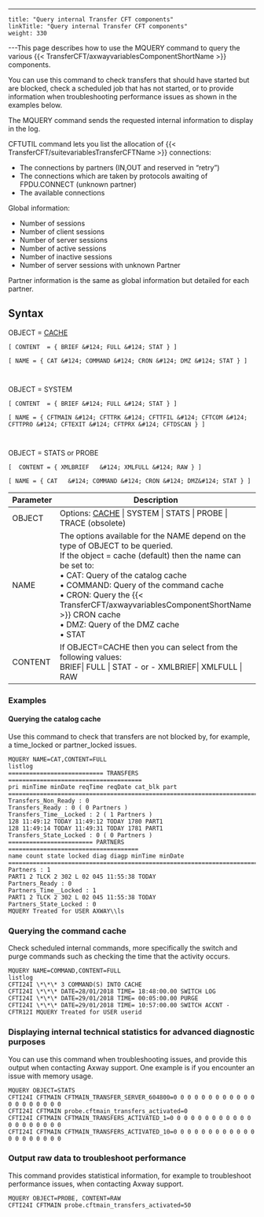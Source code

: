 ---
    title: "Query internal Transfer CFT components"
    linkTitle: "Query internal Transfer CFT components"
    weight: 330
---This page describes how to use the <span id="MQUERY_command"></span>MQUERY
command to query the various {{< TransferCFT/axwayvariablesComponentShortName  >}} components.

You can use this command to check transfers that should have started but are blocked, check a scheduled job that has not started, or to provide information when troubleshooting performance issues as shown in the examples below.

The MQUERY command sends the requested internal information to display in the log.

CFTUTIL command lets you list the allocation of {{< TransferCFT/suitevariablesTransferCFTName  >}} connections:

- The connections by partners (IN,OUT and reserved in “retry”)
- The connections which are taken by protocols awaiting of FPDU.CONNECT (unknown partner)
- The available connections

Global information:

- Number of sessions
- Number of client sessions
- Number of server sessions
- Number of active sessions
- Number of inactive sessions
- Number of server sessions with unknown Partner

Partner information is the same as global information but detailed for each partner.

## Syntax

OBJECT = <u>CACHE</u>

`[ CONTENT  = { BRIEF &#124; FULL &#124; STAT } ]`

`[ NAME = { CAT &#124; COMMAND &#124; CRON &#124; DMZ &#124; STAT } ]`

` `

OBJECT = SYSTEM

`[ CONTENT  = { BRIEF &#124; FULL &#124; STAT } ]`

`[ NAME = { CFTMAIN &#124; CFTTRK &#124; CFTTFIL &#124; CFTCOM &#124; CFTTPRO &#124; CFTEXIT &#124; CFTPRX &#124; CFTDSCAN } ]`

` `

OBJECT = STATS or PROBE

`[  CONTENT = { XMLBRIEF   &#124; XMLFULL &#124; RAW } ]`

`[ NAME = { CAT   &#124; COMMAND &#124; CRON &#124; DMZ&#124; STAT } ]`


| Parameter  |  Description  |
| --- | --- |
| OBJECT  | Options: <u>CACHE</u> &#124; SYSTEM &#124; STATS &#124; PROBE &#124; TRACE (obsolete)  |
| NAME  | The options available for the NAME depend on the type of OBJECT to be queried.<br/> If the object = cache (default) then the name can be set to:<br/> • CAT: Query of the catalog cache<br/> • COMMAND: Query of the command cache<br/> • CRON: Query the {{< TransferCFT/axwayvariablesComponentShortName  >}} CRON cache<br/> • DMZ: Query of the DMZ cache<br/> • STAT |
| CONTENT  | If OBJECT=CACHE then you can select from the following values:<br/> BRIEF&#124; FULL &#124; STAT - or - XMLBRIEF&#124; XMLFULL &#124; RAW |


### Examples

#### Querying the catalog cache

Use this command to check that transfers are not blocked by, for example, a time_locked or partner_locked issues.

```
MQUERY NAME=CAT,CONTENT=FULL
listlog
=========================== TRANSFERS ======================================
pri minTime minDate reqTime reqDate cat_blk part
============================================================================
Transfers_Non_Ready : 0
Transfers_Ready : 0 ( 0 Partners )
Transfers_Time__Locked : 2 ( 1 Partners )
128 11:49:12 TODAY 11:49:12 TODAY 1780 PART1
128 11:49:14 TODAY 11:49:31 TODAY 1781 PART1
Transfers_State_Locked : 0 ( 0 Partners )
======================== PARTNERS =====================================
name count state locked diag diagp minTime minDate
=======================================================================
Partners : 1
PART1 2 TLCK 2 302 L 02 045 11:55:38 TODAY
Partners_Ready : 0
Partners_Time__Locked : 1
PART1 2 TLCK 2 302 L 02 045 11:55:38 TODAY
Partners_State_Locked : 0
MQUERY Treated for USER AXWAY\\ls
```

### Querying the command cache

Check scheduled internal commands, more specifically the switch and purge commands such as checking the time that the activity occurs.

```
MQUERY NAME=COMMAND,CONTENT=FULL
listlog
CFTI24I \*\*\* 3 COMMAND(S) INTO CACHE
CFTI24I \*\*\* DATE=28/01/2018 TIME= 18:48:00.00 SWITCH LOG
CFTI24I \*\*\* DATE=29/01/2018 TIME= 00:05:00.00 PURGE
CFTI24I \*\*\* DATE=29/01/2018 TIME= 10:57:00.00 SWITCH ACCNT -
CFTR12I MQUERY Treated for USER userid
```

### Displaying internal technical statistics for advanced diagnostic purposes

You can use this command when troubleshooting issues, and provide this output when contacting Axway support. One example is if you encounter an issue with memory usage.

```
MQUERY OBJECT=STATS
CFTI24I CFTMAIN CFTMAIN_TRANSFER_SERVER_604800=0 0 0 0 0 0 0 0 0 0 0 0 0 0 0 0 0 0 0 0
CFTI24I CFTMAIN probe.cftmain_transfers_activated=0
CFTI24I CFTMAIN CFTMAIN_TRANSFERS_ACTIVATED_1=0 0 0 0 0 0 0 0 0 0 0 0 0 0 0 0 0 0 0 0
CFTI24I CFTMAIN CFTMAIN_TRANSFERS_ACTIVATED_10=0 0 0 0 0 0 0 0 0 0 0 0 0 0 0 0 0 0 0 0
```

### Output raw data to troubleshoot performance

This command provides statistical information, for example to troubleshoot performance issues, when contacting Axway support.

```
MQUERY OBJECT=PROBE, CONTENT=RAW
CFTI24I CFTMAIN probe.cftmain_transfers_activated=50
```
